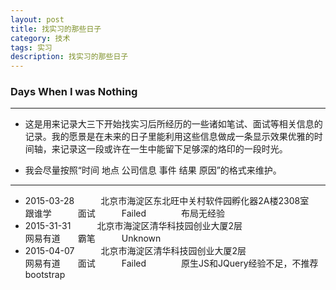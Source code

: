```yaml
---
layout: post
title: 找实习的那些日子
category: 技术 
tags: 实习
description: 找实习的那些日子
---
```


### Days When I was Nothing 

---

- 这是用来记录大三下开始找实习后所经历的一些诸如笔试、面试等相关信息的记录。我的愿景是在未来的日子里能利用这些信息做成一条显示效果优雅的时间轴，来记录这一段或许在一生中能留下足够深的烙印的一段时光。

- 我会尽量按照“时间 地点 公司信息 事件 结果 原因”的格式来维护。 
 
---
- 2015-03-28　　　北京市海淀区东北旺中关村软件园孵化器2A楼2308室　　 跟谁学　　　面试　　　Failed　　　　布局无经验
- 2015-31-31　　　北京市海淀区清华科技园创业大厦2层　　　　　　　　　网易有道　　霸笔　　　Unknown
- 2015-04-07　　　北京市海淀区清华科技园创业大厦2层　　　　　　　　　网易有道　　面试　　　Failed　　　　原生JS和JQuery经验不足，不推荐bootstrap